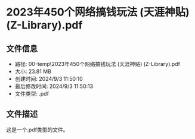 ﻿# 2023年450个网络搞钱玩法 (天涯神贴) (Z-Library).pdf

## 文件信息
- 路径: 00-temp\2023年450个网络搞钱玩法 (天涯神贴) (Z-Library).pdf
- 大小: 23.81 MB
- 创建时间: 2024/9/3 11:50:10
- 最后修改时间: 2024/9/3 11:50:13
- 文件类型: .pdf

## 文件描述
这是一个.pdf类型的文件。

